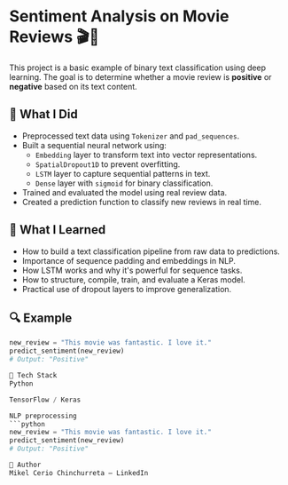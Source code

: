 # Sentiment Analysis on Movie Reviews 🎬🧠

This project is a basic example of binary text classification using deep learning. The goal is to determine whether a movie review is **positive** or **negative** based on its text content.

## 🚀 What I Did

- Preprocessed text data using `Tokenizer` and `pad_sequences`.
- Built a sequential neural network using:
  - `Embedding` layer to transform text into vector representations.
  - `SpatialDropout1D` to prevent overfitting.
  - `LSTM` layer to capture sequential patterns in text.
  - `Dense` layer with `sigmoid` for binary classification.
- Trained and evaluated the model using real review data.
- Created a prediction function to classify new reviews in real time.

## 🧠 What I Learned

- How to build a text classification pipeline from raw data to predictions.
- Importance of sequence padding and embeddings in NLP.
- How LSTM works and why it's powerful for sequence tasks.
- How to structure, compile, train, and evaluate a Keras model.
- Practical use of dropout layers to improve generalization.

## 🔍 Example
```python
new_review = "This movie was fantastic. I love it."
predict_sentiment(new_review)
# Output: "Positive"

📁 Tech Stack
Python

TensorFlow / Keras

NLP preprocessing
```python
new_review = "This movie was fantastic. I love it."
predict_sentiment(new_review)
# Output: "Positive"

📢 Author
Mikel Cerio Chinchurreta — LinkedIn
